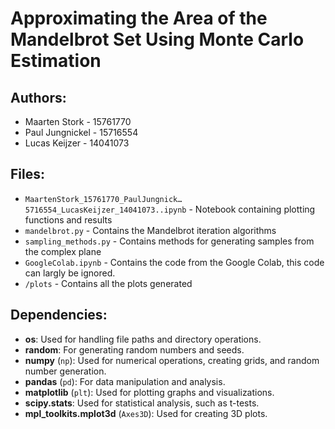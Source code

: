 # Approximating the Area of the Mandelbrot Set Using Monte Carlo Estimation

## Authors:
- Maarten Stork - 15761770
- Paul Jungnickel - 15716554
- Lucas Keijzer - 14041073

## Files:
- `MaartenStork_15761770_PaulJungnick…5716554_LucasKeijzer_14041073..ipynb` - Notebook containing plotting functions and results
- `mandelbrot.py` - Contains the Mandelbrot iteration algorithms
- `sampling_methods.py` - Contains methods for generating samples from the complex plane
- `GoogleColab.ipynb` - Contains the code from the Google Colab, this code can largly be ignored.
- `/plots` - Contains all the plots generated 

## Dependencies:
- **os**: Used for handling file paths and directory operations.
- **random**: For generating random numbers and seeds.
- **numpy** (`np`): Used for numerical operations, creating grids, and random number generation.
- **pandas** (`pd`): For data manipulation and analysis.
- **matplotlib** (`plt`): Used for plotting graphs and visualizations.
- **scipy.stats**: Used for statistical analysis, such as t-tests.
- **mpl_toolkits.mplot3d** (`Axes3D`): Used for creating 3D plots.
